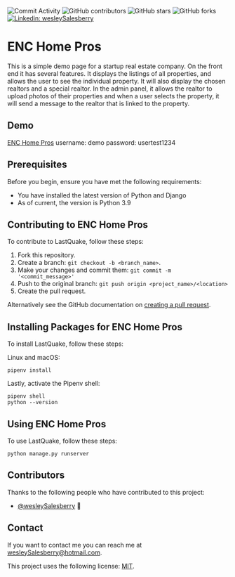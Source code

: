 <!--- These are examples. See https://shields.io for others or to customize this set of shields. You might want to include dependencies, project status and licence info here --->
![Commit Activity](https://img.shields.io/github/commit-activity/w/wesleySalesberry/encpros?style=social)
![GitHub contributors](https://img.shields.io/github/contributors/wesleySalesberry/encpros)
![GitHub stars](https://img.shields.io/github/stars/wesleySalesberry/encpros?style=social)
![GitHub forks](https://img.shields.io/github/forks/wesleySalesberry/encpros?style=social)
[![Linkedin: wesleySalesberry](https://img.shields.io/badge/-wesleySalesberry-black?style=flat-square&logo=Linkedin&logoColor=white&link=https://www.linkedin.com/in/wessalesberry/)](https://www.linkedin.com/in/wessalesberry/)

# ENC Home Pros
This is a simple demo page for a startup real estate company. On the front end it has several features. It displays the listings of all properties, and allows the user to see the individual property. It will also display the chosen realtors and a special realtor. In the admin panel, it allows the realtor to upload photos of their properties and when a user selects the property, it will send a message to the realtor that is linked to the property. 

## Demo
[ENC Home Pros](https://enchomepros-demo.herokuapp.com/)
username: demo
password: usertest1234


## Prerequisites

Before you begin, ensure you have met the following requirements:
<!--- These are just example requirements. Add, duplicate or remove as required --->
* You have installed the latest version of Python and Django 
* As of current, the version is Python 3.9

## Contributing to ENC Home Pros
<!--- If your README is long or you have some specific process or steps you want contributors to follow, consider creating a separate CONTRIBUTING.md file--->
To contribute to LastQuake, follow these steps:

1. Fork this repository.
2. Create a branch: `git checkout -b <branch_name>`.
3. Make your changes and commit them: `git commit -m '<commit_message>'`
4. Push to the original branch: `git push origin <project_name>/<location>`
5. Create the pull request.

Alternatively see the GitHub documentation on [creating a pull request](https://help.github.com/en/github/collaborating-with-issues-and-pull-requests/creating-a-pull-request).

## Installing Packages for ENC Home Pros

To install LastQuake, follow these steps:

Linux and macOS:
```
pipenv install
```
Lastly, activate the Pipenv shell:
```
pipenv shell
python --version
```
## Using ENC Home Pros

To use LastQuake, follow these steps:

```
python manage.py runserver
```



## Contributors

Thanks to the following people who have contributed to this project:

* [@wesleySalesberry](https://github.com/swesleySalesberry) 📖


## Contact

If you want to contact me you can reach me at wesleySalesberry@hotmail.com.


This project uses the following license: [MIT](<link>).
